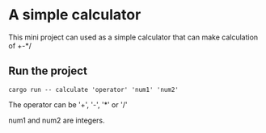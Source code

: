 # A simple calculator

This mini project can used as a simple calculator that can make calculation of +-*/

## Run the project

`cargo run -- calculate 'operator' 'num1' 'num2'`

The operator can be '+', '-', '*' or '/'

num1 and num2 are integers.
